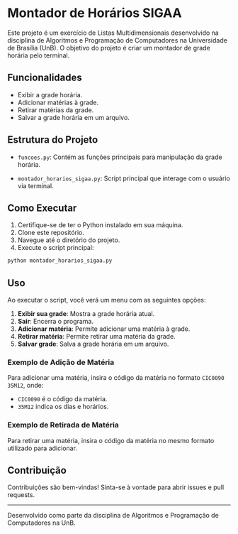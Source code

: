 # Montador de Horários SIGAA

Este projeto é um exercício de Listas Multidimensionais desenvolvido na disciplina de Algoritmos e Programação de Computadores na Universidade de Brasília (UnB). O objetivo do projeto é criar um montador de grade horária pelo terminal.

## Funcionalidades

- Exibir a grade horária.
- Adicionar matérias à grade.
- Retirar matérias da grade.
- Salvar a grade horária em um arquivo.

## Estrutura do Projeto

* `funcoes.py`: Contém as funções principais para manipulação da grade horária.
  
* `montador_horarios_sigaa.py`: Script principal que interage com o usuário via terminal.

## Como Executar

1. Certifique-se de ter o Python instalado em sua máquina.
2. Clone este repositório.
3. Navegue até o diretório do projeto.
4. Execute o script principal:

```sh
python montador_horarios_sigaa.py
```

## Uso

Ao executar o script, você verá um menu com as seguintes opções:

1. **Exibir sua grade**: Mostra a grade horária atual.
2. **Sair**: Encerra o programa.
3. **Adicionar matéria**: Permite adicionar uma matéria à grade.
4. **Retirar matéria**: Permite retirar uma matéria da grade.
5. **Salvar grade**: Salva a grade horária em um arquivo.

### Exemplo de Adição de Matéria

Para adicionar uma matéria, insira o código da matéria no formato `CIC0090 35M12`, onde:
- `CIC0090` é o código da matéria.
- `35M12` indica os dias e horários.

### Exemplo de Retirada de Matéria

Para retirar uma matéria, insira o código da matéria no mesmo formato utilizado para adicionar.

## Contribuição

Contribuições são bem-vindas! Sinta-se à vontade para abrir issues e pull requests.

---

Desenvolvido como parte da disciplina de Algoritmos e Programação de Computadores na UnB.
